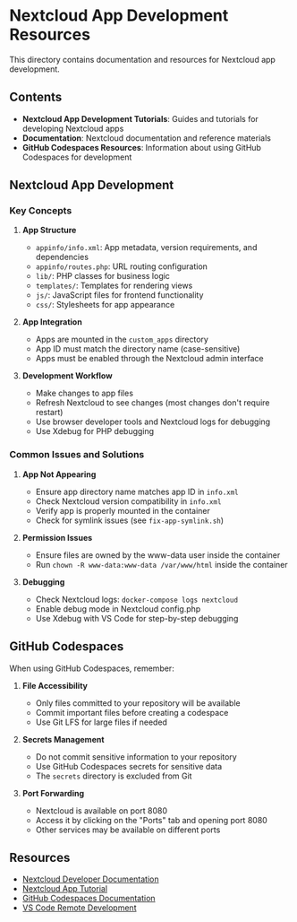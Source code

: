# Nextcloud App Development Resources

This directory contains documentation and resources for Nextcloud app development.

## Contents

- **Nextcloud App Development Tutorials**: Guides and tutorials for developing Nextcloud apps
- **Documentation**: Nextcloud documentation and reference materials
- **GitHub Codespaces Resources**: Information about using GitHub Codespaces for development

## Nextcloud App Development

### Key Concepts

1. **App Structure**
   - `appinfo/info.xml`: App metadata, version requirements, and dependencies
   - `appinfo/routes.php`: URL routing configuration
   - `lib/`: PHP classes for business logic
   - `templates/`: Templates for rendering views
   - `js/`: JavaScript files for frontend functionality
   - `css/`: Stylesheets for app appearance

2. **App Integration**
   - Apps are mounted in the `custom_apps` directory
   - App ID must match the directory name (case-sensitive)
   - Apps must be enabled through the Nextcloud admin interface

3. **Development Workflow**
   - Make changes to app files
   - Refresh Nextcloud to see changes (most changes don't require restart)
   - Use browser developer tools and Nextcloud logs for debugging
   - Use Xdebug for PHP debugging

### Common Issues and Solutions

1. **App Not Appearing**
   - Ensure app directory name matches app ID in `info.xml`
   - Check Nextcloud version compatibility in `info.xml`
   - Verify app is properly mounted in the container
   - Check for symlink issues (see `fix-app-symlink.sh`)

2. **Permission Issues**
   - Ensure files are owned by the www-data user inside the container
   - Run `chown -R www-data:www-data /var/www/html` inside the container

3. **Debugging**
   - Check Nextcloud logs: `docker-compose logs nextcloud`
   - Enable debug mode in Nextcloud config.php
   - Use Xdebug with VS Code for step-by-step debugging

## GitHub Codespaces

When using GitHub Codespaces, remember:

1. **File Accessibility**
   - Only files committed to your repository will be available
   - Commit important files before creating a codespace
   - Use Git LFS for large files if needed

2. **Secrets Management**
   - Do not commit sensitive information to your repository
   - Use GitHub Codespaces secrets for sensitive data
   - The `secrets` directory is excluded from Git

3. **Port Forwarding**
   - Nextcloud is available on port 8080
   - Access it by clicking on the "Ports" tab and opening port 8080
   - Other services may be available on different ports

## Resources

- [Nextcloud Developer Documentation](https://docs.nextcloud.com/server/latest/developer_manual/)
- [Nextcloud App Tutorial](https://docs.nextcloud.com/server/latest/developer_manual/app_development/tutorial.html)
- [GitHub Codespaces Documentation](https://docs.github.com/en/codespaces)
- [VS Code Remote Development](https://code.visualstudio.com/docs/remote/remote-overview)
